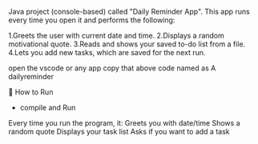 Java project (console-based) called "Daily Reminder App". This app runs every time you open it and performs the following:

1.Greets the user with current date and time.
2.Displays a random motivational quote.
3.Reads and shows your saved to-do list from a file.
4.Lets you add new tasks, which are saved for the next run.

open the vscode or any app copy that above code named as A dailyreminder

🧪 How to Run
- compile and Run

Every time you run the program, it:
Greets you with date/time
Shows a random quote
Displays your task list
Asks if you want to add a task
